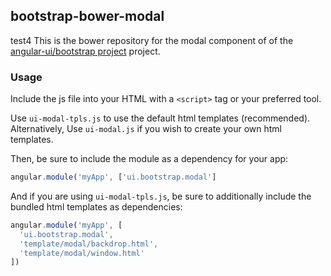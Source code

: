 
## bootstrap-bower-modal

test4
This is the bower repository for the modal component of of the [angular-ui/bootstrap project](https://github.com/angular-ui/bootstrap) project.

### Usage

Include the js file into your HTML with a `<script>` tag or your preferred tool.

Use `ui-modal-tpls.js` to use the default html templates (recommended). Alternatively, Use `ui-modal.js` if you wish to create your own html templates.

Then, be sure to include the module as a dependency for your app:
```js
angular.module('myApp', ['ui.bootstrap.modal']
```



And if you are using `ui-modal-tpls.js`, be sure to additionally include the bundled html templates as dependencies:
```js
angular.module('myApp', [
  'ui.bootstrap.modal',
  'template/modal/backdrop.html',
  'template/modal/window.html'
])
```

